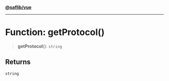 [**@saflib/vue**](../index.md)

---

# Function: getProtocol()

> **getProtocol**(): `string`

## Returns

`string`
